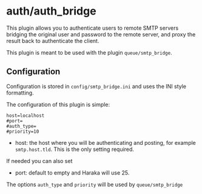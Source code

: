 auth/auth\_bridge
===============

This plugin allows you to authenticate users to remote SMTP servers 
bridging the original user and password to the remote server, 
and proxy the result back to authenticate the client.

This plugin is meant to be used with the plugin `queue/smtp_bridge`.

Configuration
-------------

Configuration is stored in `config/smtp_bridge.ini` and uses the INI
style formatting. 

The configuration of this plugin is simple:

    host=localhost
    #port=
    #auth_type=
    #priority=10

* host: the host where you will be authenticating and posting,
for example `smtp.host.tld`. This is the only setting required. 

If needed you can also set

* port: default to empty and Haraka will use 25.

The options `auth_type` and `priority` will be used by `queue/smtp_bridge`
